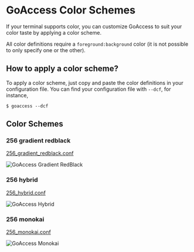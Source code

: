 GoAccess Color Schemes
========

If your terminal supports color, you can customize GoAccess to suit your color
taste by applying a color scheme.

All color definitions require a `foreground:background` color (it is not possible
to only specify one or the other).

## How to apply a color scheme? ##
To apply a color scheme, just copy and paste the color definitions in your
configuration file. You can find your configuration file with `--dcf`, for
instance,

    $ goaccess --dcf

## Color Schemes ##

### 256 gradient redblack ###
[256_gradient_redblack.conf](https://github.com/allinurl/goaccess-colors/blob/master/colors/256_gradient_redblack.conf)

![GoAccess Gradient RedBlack](https://goaccess.io/colors/256_gradient_redblack.png?20160514)

### 256 hybrid ###
[256_hybrid.conf](https://github.com/allinurl/goaccess-colors/blob/master/colors/256_hybrid.conf)

![GoAccess Hybrid](https://goaccess.io/colors/256_hybrid.png?20160514)

### 256 monokai ###
[256_monokai.conf](https://github.com/allinurl/goaccess-colors/colors/256_monokai.conf)

![GoAccess Monokai](https://goaccess.io/colors/256_monokai.png?20160514)
